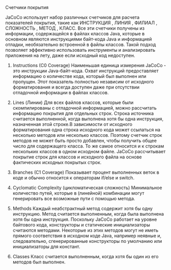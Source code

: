 Счетчики покрытия

JaCoCo использует набор различных счетчиков для расчета показателей покрытия, такие как ИНСТРУКЦИЯ , ЛИНИЯ , ФИЛИАЛ , СЛОЖНОСТЬ , МЕТОД , КЛАСС. Все эти счетчики получены из информации, содержащейся в файлах классов Java, которые в основном являются инструкциями байт-кода Java и информацией отладки, необязательно встроенной в файлы классов. Такой подход позволяет эффективно использовать инструменты и анализировать приложения на лету, даже если исходный код недоступен.

1. Instructions (C0 Coverage) Наименьшая единица измерения JaCoCo - это инструкции Java-байт-кода. Охват инструкций предоставляет информацию о количестве кода, который был выполнен или пропущен. Этот показатель полностью независим от исходного форматирования и всегда доступен даже при отсутствии отладочной информации в файлах классов.

2. Lines (Линии) Для всех файлов классов, которые были скомпилированы с отладочной информацией, можно рассчитать информацию покрытия для отдельных строк. Строка источника считается выполненной, когда выполнена хотя бы одна инструкция, назначенная этой строке.В зависимости от исходного форматирования одна строка исходного кода может ссылаться на несколько методов или несколько классов. Поэтому счетчик строк методов не может быть просто добавлен, чтобы получить общее число для содержащего класса. То же самое относится и к строкам нескольких классов в одном исходном файле. JaCoCo рассчитывает покрытие строк для классов и исходного файла на основе фактических исходных покрытых строк.

3. Branches (C1 Coverage) Показывает процент выполненных веток в коде и обычно относится к операторам if/else и switch.

4. Cyclomatic Complexity (цикломатическая сложность) Минимальное количество путей, которые в (линейной) комбинации могут генерировать все возможные пути с помощью метода.

5. Methods Каждый неабстрактный метод содержит хотя бы одну инструкцию. Метод считается выполненным, когда была выполнена хотя бы одна инструкция. Поскольку JaCoCo работает на уровне байтового кода, конструкторы и статические инициализаторы считаются методами. Некоторые из этих методов могут не иметь прямого соответствия в исходном коде Java, например неявные и, следовательно, сгенерированные конструкторы по умолчанию или инициализаторы для констант.

6. Classes Класс считается выполненным, когда хотя бы один из его методов был выполнен. 
